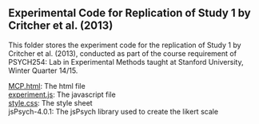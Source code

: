 Experimental Code for Replication of Study 1 by Critcher et al. (2013)
------------------
This folder stores the experiment code for the replication of Study 1 by Critcher et al. (2013), conducted as part of the course requirement of PSYCH254: Lab in Experimental Methods taught at Stanford University, Winter Quarter 14/15.  

[MCP.html](https://github.com/ycleong/PSYCH254/blob/master/task_jsPsych/MCP.html): The html file  
[experiment.js](https://github.com/ycleong/PSYCH254/blob/master/task_jsPsych/experiment.js): The javascript file  
[style.css](https://github.com/ycleong/PSYCH254/blob/master/task_jsPsych/style.css): The style sheet  
jsPsych-4.0.1: The jsPsych library used to create the likert scale




